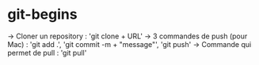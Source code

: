 # git-begins

-> Cloner un repository : 'git clone + URL'
-> 3 commandes de push (pour Mac) : 'git add .', 'git commit -m + "message"', 'git push'
-> Commande qui permet de pull : 'git pull'
